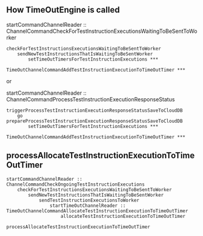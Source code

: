 ## How TimeOutEngine is called

startCommandChannelReader :: ChannelCommandCheckForTestInstructionExecutionsWaitingToBeSentToWorker

    checkForTestInstructionsExecutionsWaitingToBeSentToWorker
        sendNewTestInstructionsThatIsWaitingToBeSentWorker
            setTimeOutTimersForTestInstructionExecutions ***
                TimeOutChannelCommandAddTestInstructionExecutionToTimeOutTimer ***

or

startCommandChannelReader :: ChannelCommandProcessTestInstructionExecutionResponseStatus

    triggerProcessTestInstructionExecutionResponseStatusSaveToCloudDB
        go prepareProcessTestInstructionExecutionResponseStatusSaveToCloudDB
            setTimeOutTimersForTestInstructionExecutions ***
                TimeOutChannelCommandAddTestInstructionExecutionToTimeOutTimer ***
		
		
		
		
## processAllocateTestInstructionExecutionToTimeOutTimer

    startCommandChannelReader :: ChannelCommandCheckOngoingTestInstructionExecutions
        checkForTestInstructionsExecutionsWaitingToBeSentToWorker		
            sendNewTestInstructionsThatIsWaitingToBeSentWorker
                sendTestInstructionExecutionsToWorker
                    startTimeOutChannelReader :: TimeOutChannelCommandAllocateTestInstructionExecutionToTimeOutTimer
                        allocateTestInstructionExecutionToTimeOutTimer
                            processAllocateTestInstructionExecutionToTimeOutTimer

